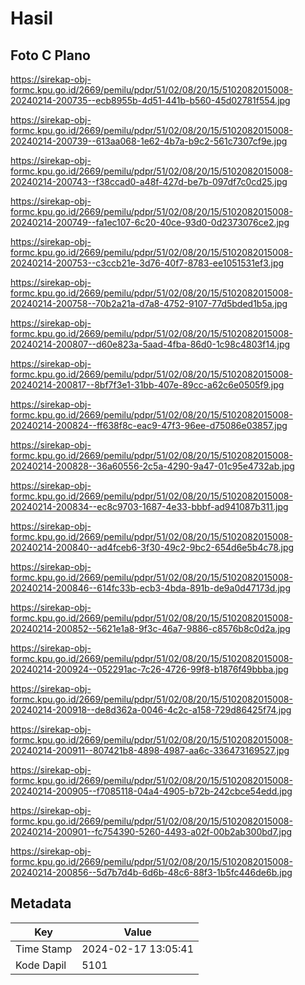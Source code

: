 # Hasil

## Foto C Plano

https://sirekap-obj-formc.kpu.go.id/2669/pemilu/pdpr/51/02/08/20/15/5102082015008-20240214-200735--ecb8955b-4d51-441b-b560-45d02781f554.jpg

https://sirekap-obj-formc.kpu.go.id/2669/pemilu/pdpr/51/02/08/20/15/5102082015008-20240214-200739--613aa068-1e62-4b7a-b9c2-561c7307cf9e.jpg

https://sirekap-obj-formc.kpu.go.id/2669/pemilu/pdpr/51/02/08/20/15/5102082015008-20240214-200743--f38ccad0-a48f-427d-be7b-097df7c0cd25.jpg

https://sirekap-obj-formc.kpu.go.id/2669/pemilu/pdpr/51/02/08/20/15/5102082015008-20240214-200749--fa1ec107-6c20-40ce-93d0-0d2373076ce2.jpg

https://sirekap-obj-formc.kpu.go.id/2669/pemilu/pdpr/51/02/08/20/15/5102082015008-20240214-200753--c3ccb21e-3d76-40f7-8783-ee1051531ef3.jpg

https://sirekap-obj-formc.kpu.go.id/2669/pemilu/pdpr/51/02/08/20/15/5102082015008-20240214-200758--70b2a21a-d7a8-4752-9107-77d5bded1b5a.jpg

https://sirekap-obj-formc.kpu.go.id/2669/pemilu/pdpr/51/02/08/20/15/5102082015008-20240214-200807--d60e823a-5aad-4fba-86d0-1c98c4803f14.jpg

https://sirekap-obj-formc.kpu.go.id/2669/pemilu/pdpr/51/02/08/20/15/5102082015008-20240214-200817--8bf7f3e1-31bb-407e-89cc-a62c6e0505f9.jpg

https://sirekap-obj-formc.kpu.go.id/2669/pemilu/pdpr/51/02/08/20/15/5102082015008-20240214-200824--ff638f8c-eac9-47f3-96ee-d75086e03857.jpg

https://sirekap-obj-formc.kpu.go.id/2669/pemilu/pdpr/51/02/08/20/15/5102082015008-20240214-200828--36a60556-2c5a-4290-9a47-01c95e4732ab.jpg

https://sirekap-obj-formc.kpu.go.id/2669/pemilu/pdpr/51/02/08/20/15/5102082015008-20240214-200834--ec8c9703-1687-4e33-bbbf-ad941087b311.jpg

https://sirekap-obj-formc.kpu.go.id/2669/pemilu/pdpr/51/02/08/20/15/5102082015008-20240214-200840--ad4fceb6-3f30-49c2-9bc2-654d6e5b4c78.jpg

https://sirekap-obj-formc.kpu.go.id/2669/pemilu/pdpr/51/02/08/20/15/5102082015008-20240214-200846--614fc33b-ecb3-4bda-891b-de9a0d47173d.jpg

https://sirekap-obj-formc.kpu.go.id/2669/pemilu/pdpr/51/02/08/20/15/5102082015008-20240214-200852--5621e1a8-9f3c-46a7-9886-c8576b8c0d2a.jpg

https://sirekap-obj-formc.kpu.go.id/2669/pemilu/pdpr/51/02/08/20/15/5102082015008-20240214-200924--052291ac-7c26-4726-99f8-b1876f49bbba.jpg

https://sirekap-obj-formc.kpu.go.id/2669/pemilu/pdpr/51/02/08/20/15/5102082015008-20240214-200918--de8d362a-0046-4c2c-a158-729d86425f74.jpg

https://sirekap-obj-formc.kpu.go.id/2669/pemilu/pdpr/51/02/08/20/15/5102082015008-20240214-200911--807421b8-4898-4987-aa6c-336473169527.jpg

https://sirekap-obj-formc.kpu.go.id/2669/pemilu/pdpr/51/02/08/20/15/5102082015008-20240214-200905--f7085118-04a4-4905-b72b-242cbce54edd.jpg

https://sirekap-obj-formc.kpu.go.id/2669/pemilu/pdpr/51/02/08/20/15/5102082015008-20240214-200901--fc754390-5260-4493-a02f-00b2ab300bd7.jpg

https://sirekap-obj-formc.kpu.go.id/2669/pemilu/pdpr/51/02/08/20/15/5102082015008-20240214-200856--5d7b7d4b-6d6b-48c6-88f3-1b5fc446de6b.jpg


## Metadata

| Key        | Value               |
| ---------- | ------------------- |
| Time Stamp | 2024-02-17 13:05:41 |
| Kode Dapil | 5101                |



